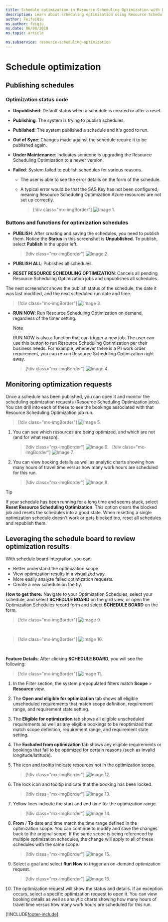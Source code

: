 ```yaml
---
title: Schedule optimization in Resource Scheduling Optimization with Dynamics 365 Field Service
description: Learn about scheduling optimization using Resource Scheduling Optimization with Dynamics 365 Field Service
author: FeifeiQiu
ms.author: feiqiu
ms.date: 06/08/2018
ms.topic: article

ms.subservice: resource-scheduling-optimization
---
```


# Schedule optimization

## Publishing schedules

### Optimization status code 

- **Unpublished**: Default status when a schedule is created or after a reset.

- **Publishing**: The system is trying to publish schedules.

- **Published**: The system published a schedule and it's good to run.

- **Out of Sync**: Changes made against the schedule require it to be
    published again.

- **Under Maintenance**: Indicates someone is upgrading the Resource Scheduling Optimization to a newer
    version.

- **Failed**: System failed to publish schedules for various reasons.

    - The user is able to see the error details on the form of the schedule.

    - A typical error would be that the SAS Key has not been configured,
        meaning Resource Scheduling Optimization Azure resources are not set up correctly.

      > [!div class="mx-imgBorder"]
      > ![Image 1.](media/6e42a1e32814b0bb5fd4e39134c5b5a1.png)

### Buttons and functions for optimization schedules 

- **PUBLISH**: After creating and saving the schedules, you need to publish
    them. Notice the **Status** in this screenshot is **Unpublished**. To
    publish, select **Publish** in the upper left.

    > [!div class="mx-imgBorder"]
    > ![Image 2.](media/bbe38ac8b3f58d5e4efa2ba02569aedd.png)

- **PUBLISH ALL**: Publishes all schedules.

- **RESET RESOURCE SCHEDULING OPTIMIZATION**: Cancels all pending Resource Scheduling Optimization jobs and
    unpublishes all schedules.

The next screenshot shows the publish status of the schedule, the date it was last modified, and the next scheduled run date and time.

> [!div class="mx-imgBorder"]
> ![Image 3.](media/23236bac372efcec3f509581b6eeb026.png)

- **RUN NOW**: Run Resource Scheduling Optimization on demand, regardless of the timer setting.

  > [!NOTE]
  > RUN NOW is also a function that can trigger a new job. The user can use this button to run Resource Scheduling Optimization per their business needs. For example, whenever there is a P1 work order requirement, you can re-run Resource Scheduling Optimization right away.

  > [!div class="mx-imgBorder"]
  > ![Image 4.](media/aca2f6dd56b36554da71ec18db377610.png)

## Monitoring optimization requests

Once a schedule has been published, you can open it and monitor the scheduling optimization requests (Resource Scheduling Optimization jobs). You can drill into each of these to see the bookings associated with that Resource Scheduling Optimization job run.

> [!div class="mx-imgBorder"]
> ![Image 5.](media/98f6a265bb86b85773c06dcb989447f1.png)

1. You can see which resources are being optimized, and which are not (and for
    what reason).  
    
    > [!div class="mx-imgBorder"]
    > ![Image 6.](media/6de4990e642d4562abf53d7d7c611ae4.png)
 
    > [!div class="mx-imgBorder"]
    > ![Image 7.](media/1df29d0660d6ec43db91d6225ebed17a.png)

2. You can view booking details as well as analytic charts showing how many
    hours of travel time versus how many work hours are scheduled for this run.

    > [!div class="mx-imgBorder"]
    > ![Image 8.](media/90184c1cc8f19a3d3bb9aeea31eed69d.png)

> [!TIP]
> If your schedule has been running for a long time and seems stuck, select **Reset Resource Scheduling Optimization**. This option clears the blocked job and resets the schedules into a good state. When resetting a single optimization schedule doesn't work or gets blocked too, reset all schedules and republish them.


## Leveraging the schedule board to review optimization results 

With schedule board integration, you can:

- Better understand the optimization scope.
- View optimization results in a visualized way.
- More easily analyze failed optimization requests.
- Create a new schedule on the fly.

**How to get there:** Navigate to your Optimization Schedules, select your schedule, and select **SCHEDULE BOARD** on the grid view, or open the Optimization Schedules record form and select **SCHEDULE BOARD** on the form.

> [!div class="mx-imgBorder"]
> ![Image 9.](media/c7f68e46401aff45535576fb1176baf7.png)

</br>

> [!div class="mx-imgBorder"]
> ![Image 10.](media/0cf8f7f1138f3f06eed053bb175a2412.png)

</br>

**Feature Details**: After clicking **SCHEDULE BOARD**, you will see the
following:

> [!div class="mx-imgBorder"]
> ![Image 11.](media/103235c890fd2d8b65bf7ab21e067400.png)

1. In the Filter section, the system prepopulated filters match **Scope** \>
    **Resource** view.

2. The **Open and eligible for optimization** tab shows all eligible
    unscheduled requirements that match scope definition, requirement range, and
    requirement state setting.

3. The **Eligible for optimization** tab shows all eligible unscheduled
    requirements as well as any eligible bookings to be reoptimized that match
    scope definition, requirement range, and requirement state setting.

4. The **Excluded from optimization** tab shows any eligible requirements or
    bookings that fail to be optimized for certain reasons (such as invalid
    longitude/latitude).

5. The icon and tooltip indicate resources not in the optimization scope.

    > [!div class="mx-imgBorder"]
    > ![Image 12.](media/788cb6d9aafe0054cc7f80104b1c9118.png)

6. The lock icon and tooltip indicate that the booking has been locked.

    > [!div class="mx-imgBorder"]
    > ![Image 13.](media/bc24e45a8cb7c5b1abbe5bcf1dc9582c.png)

7. Yellow lines indicate the start and end time for the optimization range.

    > [!div class="mx-imgBorder"]
    > ![Image 14.](media/9d7bade5e07d6be6a9de9eb71f0767fb.png)

8. **From** / **To** date and time match the time range defined in the
    optimization scope. You can continue to modify and save the changes back to
    the original scope. If the same scope is being referenced by multiple
    optimization schedules, the change will apply to all of these schedules with
    the same scope.

    > [!div class="mx-imgBorder"]
    > ![Image 15.](media/bb08f80f5a17873c061505d0f5b805cd.png)

9. Select a goal and select **Run Now** to trigger an on-demand optimization
    request.

    > [!div class="mx-imgBorder"]
    > ![Image 16.](media/2a968cbadafd96d1881d1e01053b8680.png)

10. The optimization request will show the status and details. If an exception
    occurs, select a specific optimization request to open it. You can view
    booking details as well as analytic charts showing how many hours of travel
    time versus how many work hours are scheduled for this run.



[!INCLUDE[footer-include](../includes/footer-banner.md)]
